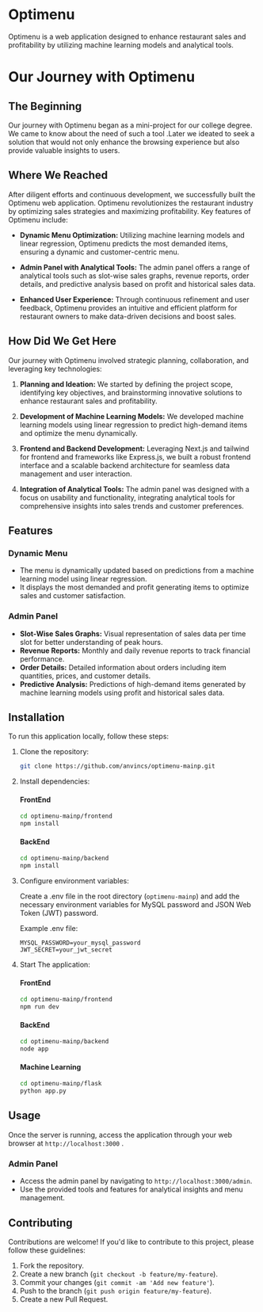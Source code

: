# Optimenu

Optimenu is a web application designed to enhance restaurant sales and profitability by utilizing machine learning models and analytical tools.
# Our Journey with Optimenu

## The Beginning

Our journey with Optimenu began as a mini-project for our college degree. We came to know about the need of such a tool .Later we ideated to seek a solution that would not only enhance the browsing experience but also provide valuable insights to users.

## Where We Reached

After diligent efforts and continuous development, we successfully built the Optimenu web application. Optimenu revolutionizes the restaurant industry by optimizing sales strategies and maximizing profitability. Key features of Optimenu include:

- **Dynamic Menu Optimization:** Utilizing machine learning models and linear regression, Optimenu predicts the most demanded items, ensuring a dynamic and customer-centric menu.
  
- **Admin Panel with Analytical Tools:** The admin panel offers a range of analytical tools such as slot-wise sales graphs, revenue reports, order details, and predictive analysis based on profit and historical sales data.
  
- **Enhanced User Experience:** Through continuous refinement and user feedback, Optimenu provides an intuitive and efficient platform for restaurant owners to make data-driven decisions and boost sales.

## How Did We Get Here

Our journey with Optimenu involved strategic planning, collaboration, and leveraging key technologies:

1. **Planning and Ideation:** We started by defining the project scope, identifying key objectives, and brainstorming innovative solutions to enhance restaurant sales and profitability.
  
2. **Development of Machine Learning Models:** We developed machine learning models using linear regression to predict high-demand items and optimize the menu dynamically.
  
3. **Frontend and Backend Development:** Leveraging Next.js and tailwind for frontend and frameworks like Express.js, we built a robust frontend interface and a scalable backend architecture for seamless data management and user interaction.
  
4. **Integration of Analytical Tools:** The admin panel was designed with a focus on usability and functionality, integrating analytical tools for comprehensive insights into sales trends and customer preferences.


## Features

### Dynamic Menu

- The menu is dynamically updated based on predictions from a machine learning model using linear regression.
- It displays the most demanded and profit generating items to optimize sales and customer satisfaction.
### Admin Panel

- **Slot-Wise Sales Graphs:** Visual representation of sales data per time slot for better understanding of peak hours.
- **Revenue Reports:** Monthly and daily revenue reports to track financial performance.
- **Order Details:** Detailed information about orders including item quantities, prices, and customer details.
- **Predictive Analysis:** Predictions of high-demand items generated by machine learning models using profit and historical sales data.
## Installation

To run this application locally, follow these steps:


1. Clone the repository:

   ```bash
   git clone https://github.com/anvincs/optimenu-mainp.git
   ```

2. Install dependencies:

    #### FrontEnd

   ```bash
   cd optimenu-mainp/frontend
   npm install
   ```

    #### BackEnd

    ```bash
    cd optimenu-mainp/backend
    npm install
    ```

3. Configure environment variables:

   Create a .env file in the root directory (`optimenu-mainp`) and add the necessary environment variables for MySQL password and JSON Web Token (JWT) password.

   Example .env file:

   ```plaintext
   MYSQL_PASSWORD=your_mysql_password
   JWT_SECRET=your_jwt_secret
   ```

4. Start The application:

    #### FrontEnd

   ```bash
   cd optimenu-mainp/frontend
   npm run dev
   ```

    #### BackEnd

    ```bash
    cd optimenu-mainp/backend
    node app
    ```

    #### Machine Learning

    ```bash
    cd optimenu-mainp/flask
    python app.py
    ```


## Usage

Once the server is running, access the application through your web browser at `http://localhost:3000` .
### Admin Panel

- Access the admin panel by navigating to `http://localhost:3000/admin`.
- Use the provided tools and features for analytical insights and menu management.

## Contributing

Contributions are welcome! If you'd like to contribute to this project, please follow these guidelines:

1. Fork the repository.
2. Create a new branch (`git checkout -b feature/my-feature`).
3. Commit your changes (`git commit -am 'Add new feature'`).
4. Push to the branch (`git push origin feature/my-feature`).
5. Create a new Pull Request.


